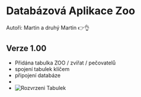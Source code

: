 # **Databázová Aplikace Zoo**

Autoři: Martin a druhý Martin 👉👌
## Verze 1.00

- Přidána tabulka ZOO / zvířat / pečovatelů
- spojení tabulek klíčem
- připojení databáze
- 
- ![Rozvrzeni Tabulek](https://user-images.githubusercontent.com/91310557/160288388-feb9ab52-39ad-46b9-b7fc-b830ffb3eacd.png)
